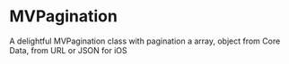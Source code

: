 MVPagination
============

A delightful MVPagination class with pagination a array, object from Core Data, from URL or JSON for iOS
